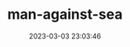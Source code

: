 ---
date: 2023-03-03 23:03:46
imageOriginalPath: photographs/man-against-sea-image-09ff6133
imagePreviewPath: photographs/man-against-sea-preview-0d1f7209
photoCamera: Minolta SR-T Super
photoColor: colored
photoDate: 2017-01
photoFilm: Fujifilm 200
photoLens: Minolta 24mm
photoLocation: Garipce, Istanbul, Turkiye
photoSource: analog
photoType: people
title: man-against-sea
translationKey: null
---